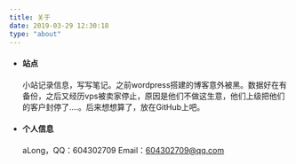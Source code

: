 ```yaml
---
title: 关于
date: 2019-03-29 12:30:18
type: "about"
---
```


* #### 站点
	小站记录信息，写写笔记。之前wordpress搭建的博客意外被黑。数据好在有备份，之后又经历vps被卖家停止，原因是他们不做这生意，他们上级把他们的客户封停了....。后来想想算了，放在GitHub上吧。

* #### 个人信息
    aLong，QQ：604302709  Email：604302709@qq.com
    

